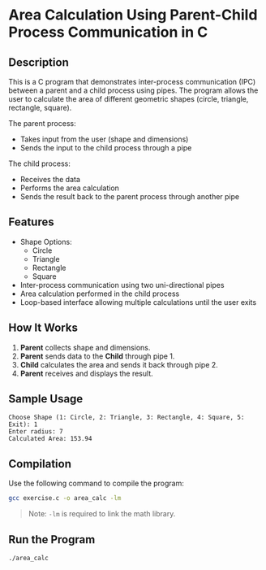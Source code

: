 # Area Calculation Using Parent-Child Process Communication in C

## Description

This is a C program that demonstrates inter-process communication (IPC) between a parent and a child process using pipes. The program allows the user to calculate the area of different geometric shapes (circle, triangle, rectangle, square). 

The parent process:
- Takes input from the user (shape and dimensions)
- Sends the input to the child process through a pipe

The child process:
- Receives the data
- Performs the area calculation
- Sends the result back to the parent process through another pipe

## Features

- Shape Options:
  - Circle
  - Triangle
  - Rectangle
  - Square
- Inter-process communication using two uni-directional pipes
- Area calculation performed in the child process
- Loop-based interface allowing multiple calculations until the user exits

## How It Works

1. **Parent** collects shape and dimensions.
2. **Parent** sends data to the **Child** through pipe 1.
3. **Child** calculates the area and sends it back through pipe 2.
4. **Parent** receives and displays the result.

## Sample Usage

```
Choose Shape (1: Circle, 2: Triangle, 3: Rectangle, 4: Square, 5: Exit): 1
Enter radius: 7
Calculated Area: 153.94
```

## Compilation

Use the following command to compile the program:

```bash
gcc exercise.c -o area_calc -lm
```

> Note: `-lm` is required to link the math library.

## Run the Program

```bash
./area_calc
```


